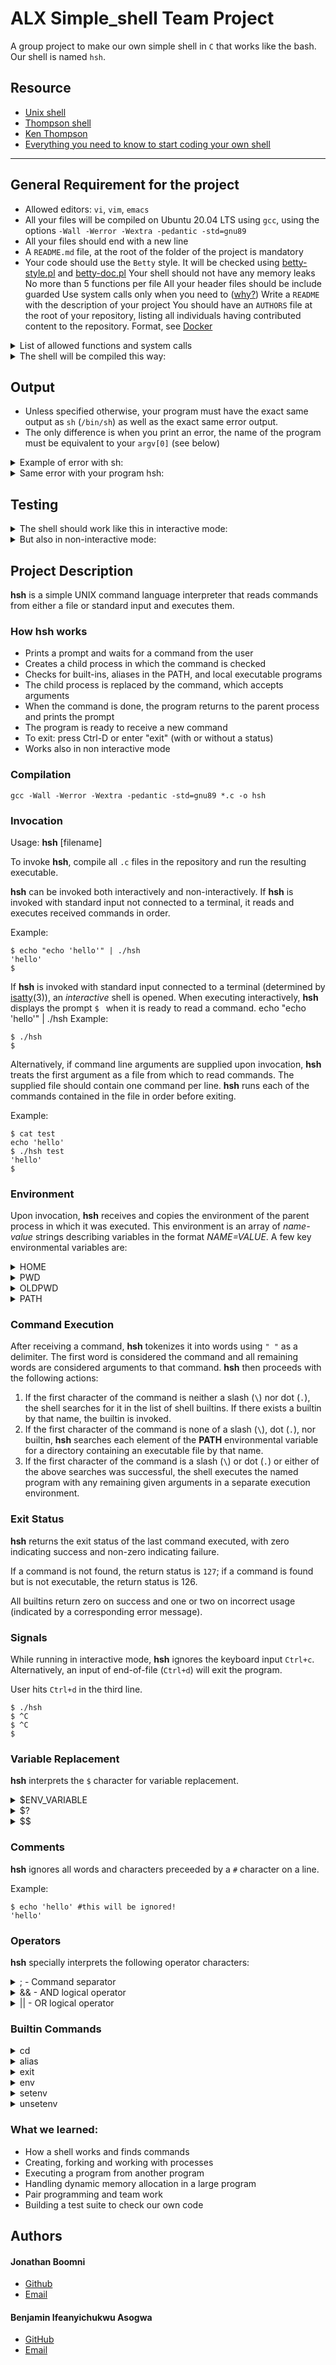 # ALX Simple_shell Team Project
A group project to make our own simple shell in `C` that works like the bash. Our shell is named `hsh`.

## Resource

- [Unix shell](https://en.wikipedia.org/wiki/Unix_shell)
- [Thompson shell](https://en.wikipedia.org/wiki/Thompson_shell)
- [Ken Thompson](https://en.wikipedia.org/wiki/Ken_Thompson)
- [Everything you need to know to start coding your own shell](https://www.notion.so/C-Programming-f13cdb9661db464f8ea326c5a2654e8e)

---
## General Requirement for the project
- Allowed editors: `vi`, `vim`, `emacs`
- All your files will be compiled on Ubuntu 20.04 LTS using `gcc`, using the options `-Wall -Werror -Wextra -pedantic -std=gnu89`
- All your files should end with a new line
- A `README.md` file, at the root of the folder of the project is mandatory
- Your code should use the `Betty` style. It will be checked using [betty-style.pl](https://github.com/holbertonschool/Betty/blob/master/betty-style.pl) and [betty-doc.pl](https://github.com/holbertonschool/Betty/blob/master/betty-doc.pl)
Your shell should not have any memory leaks
No more than 5 functions per file
All your header files should be include guarded
Use system calls only when you need to ([why?](https://alx-intranet.hbtn.io/rltoken/EU7B1PTSy14INnZEShpobQ))
Write a `README` with the description of your project
You should have an `AUTHORS` file at the root of your repository, listing all individuals having contributed content to the repository. Format, see [Docker](https://alx-intranet.hbtn.io/rltoken/UL8J3kgl7HBK_Z9iBL3JFg)

<details>
<summary>List of allowed functions and system calls</summary>

+ `access` (man 2 access)
+ `chdir` (man 2 chdir)
+ `close` (man 2 close)
+ `closedir` (man 3 closedir)
+ `execve` (man 2 execve)
+ `exit` (man 3 exit)
+ `\_exit` (man 2 \_exit)
+ `fflush` (man 3 fflush)
+ `fork` (man 2 fork)
+ `free`(man 3 free)
+ `getcwd` (man 3 getcwd)
+ `getline` (man 3 getline)
+ `getpid` (man 2 getpid)
+ `isatty` (man 3 isatty)
+ `kill` (man 2 kill)
+ `malloc` (man 3 malloc)
+ `open` (man 2 open)
+ `opendir` (man 3 opendir)
+ `perror` (man 3 perror)
+ `read` (man 2 read)
+ `readdir` (man 3 readdir)
+ `signal` (man 2 signal)
+ `stat` (\_\_xstat) (man 2 stat)
+ `lstat` (\_\_lxstat) (man 2 lstat)
+ `fstat` (\_\_fxstat) (man 2 fstat)
+ `strtok` (man 3 strtok)
+ `wait` (man 2 wait)
+ `waitpid` (man 2 waitpid)
+ `wait3` (man 2 wait3)
+ `wait4` (man 2 wait4)
+ `write` (man 2 write)

</details>

<details>
<summary>The shell will be compiled this way:</summary>
 
 ```
$ gcc -Wall -Werror -Wextra -pedantic -std=gnu89 \*.c -o hsh
 ```
 
</details>

## Output
- Unless specified otherwise, your program must have the exact same output as `sh` (`/bin/sh`) as well as the exact same error output.
- The only difference is when you print an error, the name of the program must be equivalent to your `argv[0]` (see below)

<details>
<summary>Example of error with sh:</summary>
 
```
$ echo "qwerty" | /bin/sh
/bin/sh: 1: qwerty: not found
$ echo "qwerty" | /bin/../bin/sh
/bin/../bin/sh: 1: qwerty: not found
$ 
```
 
</details>

<details>
<summary>Same error with your program hsh:</summary>
 
```
$ echo "qwerty" | ./hsh
./hsh: 1: qwerty: not found
$ echo "qwerty" | ./././hsh
./././hsh: 1: qwerty: not found
$ 
```
 
</details>

## Testing

<details>
<summary>The shell should work like this in interactive mode:</summary>
 
```
$ ./hsh
($) /bin/ls
hsh main.c shell.c
($)
($) exit
$ 
```
 
</details>

<details>
<summary>But also in non-interactive mode:</summary>
 
```
$ echo "/bin/ls" | ./hsh
hsh main.c shell.c test\_ls\_2
$
$ cat test\_ls\_2
/bin/ls
/bin/ls
$
$ cat test\_ls\_2 | ./hsh
hsh main.c shell.c test\_ls\_2
hsh main.c shell.c test\_ls\_2
$
```
 
</details>

## Project Description

**hsh** is a simple UNIX command language interpreter that reads commands from either a file or standard input and executes them.

### How **hsh** works
* Prints a prompt and waits for a command from the user
* Creates a child process in which the command is checked
* Checks for built-ins, aliases in the PATH, and local executable programs
* The child process is replaced by the command, which accepts arguments
* When the command is done, the program returns to the parent process and prints the prompt
* The program is ready to receive a new command
* To exit: press Ctrl-D or enter "exit" (with or without a status)
* Works also in non interactive mode

### Compilation

`gcc -Wall -Werror -Wextra -pedantic -std=gnu89 *.c -o hsh`

### Invocation

Usage: **hsh** [filename]

To invoke **hsh**, compile all `.c` files in the repository and run the resulting executable.

**hsh** can be invoked both interactively and non-interactively. If **hsh** is invoked with standard input not connected to a terminal, it reads and executes received commands in order.

Example:
```
$ echo "echo 'hello'" | ./hsh
'hello'
$ 
```

If **hsh** is invoked with standard input connected to a terminal (determined by [isatty](https://linux.die.net/man/3/isatty)(3)), an *interactive* shell is opened. When executing interactively, **hsh** displays the prompt `$ ` when it is ready to read a command.
echo "echo 'hello'" | ./hsh
Example:
```
$ ./hsh
$ 
```

Alternatively, if command line arguments are supplied upon invocation, **hsh** treats the first argument as a file from which to read commands. The supplied file should contain one command per line. **hsh** runs each of the commands contained in the file in order before exiting.

Example:
```
$ cat test
echo 'hello'
$ ./hsh test
'hello'
$
```

### Environment

Upon invocation, **hsh** receives and copies the environment of the parent process in which it was executed. This environment is an array of *name-value* strings describing variables in the format *NAME=VALUE*. A few key environmental variables are:

<details><summary>HOME</summary>
 
 The home directory of the current user and the default directory argument for the <b>cd</b> builtin command.

```
$ echo $HOME
/home/Boomni
```
</details>
<details><summary>PWD</summary>
 
The current working directory as set by the <b>cd</b> command.

```
$ echo $PWD
/home/Boomni/my_repositories/simple_shell
```
</details>
<details><summary>OLDPWD</summary>
 
The previous working directory as set by the <b>cd</b> command.

```
$ echo $OLDPWD
/home/Boomni
```
</details>
<details><summary>PATH</summary>
 
A colon-separated list of directories in which the shell looks for commands. A null directory name in the path (represented by any of two adjacent colons, an initial colon, or a trailing colon) indicates the current directory.

```
$ echo $PATH
/usr/local/sbin:/usr/local/bin:/usr/sbin:/usr/bin:/sbin:/bin:/usr/games:/usr/local/games:/snap/bin
```
 
</details>

### Command Execution

After receiving a command, **hsh** tokenizes it into words using `" "` as a delimiter. The first word is considered the command and all remaining words are considered arguments to that command. **hsh** then proceeds with the following actions:
1. If the first character of the command is neither a slash (`\`) nor dot (`.`), the shell searches for it in the list of shell builtins. If there exists a builtin by that name, the builtin is invoked.
2. If the first character of the command is none of a slash (`\`), dot (`.`), nor builtin, **hsh** searches each element of the **PATH** environmental variable for a directory containing an executable file by that name.
3. If the first character of the command is a slash (`\`) or dot (`.`) or either of the above searches was successful, the shell executes the named program with any remaining given arguments in a separate execution environment.

### Exit Status

**hsh** returns the exit status of the last command executed, with zero indicating success and non-zero indicating failure.

If a command is not found, the return status is `127`; if a command is found but is not executable, the return status is 126.

All builtins return zero on success and one or two on incorrect usage (indicated by a corresponding error message).

### Signals 

While running in interactive mode, **hsh** ignores the keyboard input `Ctrl+c`. Alternatively, an input of end-of-file (`Ctrl+d`) will exit the program.

User hits `Ctrl+d` in the third line.
```
$ ./hsh
$ ^C
$ ^C
$
```

### Variable Replacement

**hsh** interprets the `$` character for variable replacement.

<details><summary>$ENV_VARIABLE</summary>
 
`ENV_VARIABLE` is substituted with its value.

Example:
```
$ echo $USER
Boomni
```
 
</details>
<details><summary>$?</summary>
 
`?` is substitued with the return value of the last program executed.

Example:
```
$ echo $?
0
```
 
</details>
<details><summary>$$</summary>
 
The second `$` is substitued with the current process ID.

Example:
```
$ echo $$
5540
```
 
</details>

### Comments 

**hsh** ignores all words and characters preceeded by a `#` character on a line.

Example:
```
$ echo 'hello' #this will be ignored!
'hello'
```

### Operators

**hsh** specially interprets the following operator characters:

<details><summary>; - Command separator</summary>
 
Commands separated by a `;` are executed sequentially.

Example:
```
$ echo 'hello'; pwd; cat test       
'hello'
$ /home/Boomni/my_repositories/simple_shell
$ echo 'hello'
```
 
</details>
<details><summary>&& - AND logical operator</summary>
 
`command1 && command2`: `command2` is executed if, and only if, `command1` returns an exit status of zero.

Example:
```
$ error! && echo 'hello'
./hsh: 1: error!: not found
$ echo 'all good' && echo 'hello'
'all good'
$ 'hello'
```
 
</details>

<details><summary>|| - OR logical operator</summary>

 `command1 || command2`: `command2` is executed if, and only if, `command1` returns a non-zero exit status.

Example:
```
$ error! || echo 'but still runs'
./hsh: 2: error!: not found
'but still runs'
```

The operators `&&` and `||` have equal precedence, followed by `;`.

</details>

### Builtin Commands
<details><summary>cd</summary>

 - Usage: `cd [DIRECTORY]`
 - Changes the current directory of the process to `DIRECTORY`.
 - If no argument is given, the command is interpreted as `cd $HOME`
 - If the argument `-` is given, the command is interpreted as `cd $OLDPWD` and the pathname of the new working directory is printed to standad output.
 - If the argument, `--` is given, the command is interpreted as `cd $OLDPWD` but the pathname of the new working directory is not printed.
 - The environment variables `PWD` and `OLDPWD` are updated after a change of directory.

Example:
```
$ 
$ pwd
/home/Boomni/my_repositories/simple_shell
$ cd ..
$ pwd
/home/Boomni/my_repositories
$ cd -
/home/Boomni/my_repositories/simple_shell
$ pwd
/home/Boomni/my_repositories/simple_shell
```

</details>
<details><summary>alias</summary>

 * Usage: `alias [NAME[='VALUE'] ...]`
  * Handles aliases.
  * `alias`: Prints a list of all aliases, one per line, in the form `NAME='VALUE'`.
  * `alias NAME [NAME2 ...]`: Prints the aliases `NAME`, `NAME2`, etc. one per line, in the form `NAME='VALUE'`.
  * `alias NAME='VALUE' [...]`: Defines an alias for each `NAME` whose `VALUE` is given. If `name` is already an alias, its value is replaced with `VALUE`.

Example:
```
$ alias show=ls
$ show
_atoi.c     getLine.c  shell.h
builtin1.c  history.c  shell_loop.c
builtin.c   hsh        string1.c
environ.c   lists1.c   string.c
errors1.c   lists.c    test
errors.c    main.c     tokenizer.c
exits.c     parser.c   vars.c
getenv.c    README.md
getinfo.c   realloc.c
```
</details>
<details><summary>exit</summary>

 * Usage: `exit [STATUS]`
  * Exits the shell.
  * The `STATUS` argument is the integer used to exit the shell.
  * If no argument is given, the command is interpreted as `exit 0`.

Example:
```
Boomni@acer-aod255e:~/my_repositories/simple_shell$ ./hsh
$ 
$ exit
Boomni@acer-aod255e:~/my_repositories/simple_shell$ 
```

</details>
<details><summary>env</summary>

 * Usage: `env`
  * Prints the current environment.

Example:
```
$ ./hsh
$ env
...
LC_NUMERIC=en_NG
OLDPWD=/home/Boomni
_=./hsh
```

</details>
<details><summary>setenv</summary>

 * Usage: `setenv [VARIABLE] [VALUE]`
  * Initializes a new environment variable, or modifies an existing one.
  * Upon failure, prints a message to `stderr`.

Example:
```
$ ./hsh
$ setenv NAME Poppy
$ echo $NAME
Poppy
```
 
</details>
<details><summary>unsetenv</summary>
 
 - Usage: `unsetenv [VARIABLE]`
 - Removes an environmental variable.
 - Upon failure, prints a message to `stderr`.

Example:
```
$ ./hsh
$ setenv NAME Girl
$ echo $NAME       
Girl
$ unsetenv NAME
$ echo $NAME
```
 
</details>

### What we learned:
* How a shell works and finds commands
* Creating, forking and working with processes
* Executing a program from another program
* Handling dynamic memory allocation in a large program
* Pair programming and team work
* Building a test suite to check our own code

## Authors
#### Jonathan Boomni
   - [Github](https://github.com/Boomni)
   - [Email](rejoiceoye1@gmail.com)

#### Benjamin Ifeanyichukwu Asogwa
- [GitHub](https://github.com/BENKINGS-CODE)
- [Email](ifeanyichukwubenjamin59@gmail.com)

